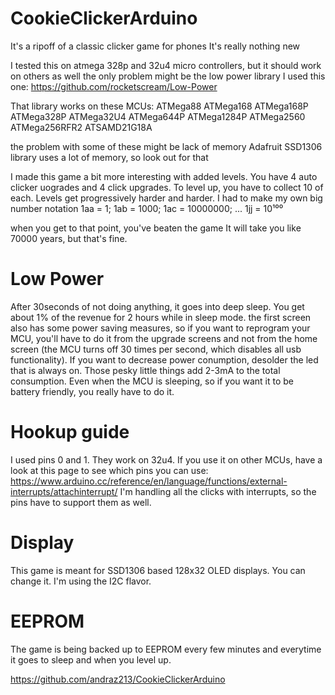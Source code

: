 # CookieClickerArduino

   It's a ripoff of a classic clicker game for phones
   It's really nothing new

   I tested this on atmega 328p and 32u4 micro controllers,
   but it should work on others as well
   the only problem might be the low power library
   I used this one: https://github.com/rocketscream/Low-Power

   That library works on these MCUs:
   ATMega88
   ATMega168
   ATMega168P
   ATMega328P
   ATMega32U4
   ATMega644P
   ATMega1284P
   ATMega2560
   ATMega256RFR2
   ATSAMD21G18A

   the problem with some of these might be lack of memory
   Adafruit SSD1306 library uses a lot of memory, so look out for that



   I made this game a bit more interesting with added levels.
   You have 4 auto clicker uogrades and 4 click upgrades.
   To level up, you have to collect 10 of each.
   Levels get progressively harder and harder.
   I had to make my own big number notation
   1aa = 1;
   1ab = 1000;
   1ac = 10000000;
   ...
   1jj = 10¹⁰⁰

   when you get to that point, you've beaten the game
   It will take you like 70000 years, but that's fine.

#   Low Power
   After 30seconds of not doing anything, it goes into deep sleep.
   You get about 1% of the revenue for 2 hours while in sleep mode.
   the first screen also has some power saving measures, so if you want to
   reprogram your MCU, you'll have to do it from the upgrade screens and
   not from the home screen (the MCU turns off 30 times per second, which disables
   all usb functionality). If you want to decrease power conumption, desolder the led
   that is always on. Those pesky little things add 2-3mA to the total consumption.
   Even when the MCU is sleeping, so if you want it to be battery friendly, you really have to do it.

 #  Hookup guide
   I used pins 0 and 1.
   They work on 32u4. If you use it on other MCUs, have a look at this page to see
   which pins you can use: https://www.arduino.cc/reference/en/language/functions/external-interrupts/attachinterrupt/
   I'm handling all the clicks with interrupts, so the pins have to support them as well.


#   Display
   This game is meant for SSD1306 based 128x32 OLED displays.
   You can change it. I'm using the I2C flavor.


 #  EEPROM
   The game is being backed up to EEPROM every few minutes and everytime it goes to sleep and when you level up.
   
   
   https://github.com/andraz213/CookieClickerArduino

